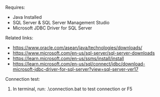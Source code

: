 Requires:
- Java Installed
- SQL Server & SQL Server Management Studio
- Microsoft JDBC Driver for SQL Server

Related links:
- https://www.oracle.com/asean/java/technologies/downloads/
- https://www.microsoft.com/en-us/sql-server/sql-server-downloads
- https://learn.microsoft.com/en-us/ssms/install/install
- https://learn.microsoft.com/en-us/sql/connect/jdbc/download-microsoft-jdbc-driver-for-sql-server?view=sql-server-ver17

Connection test:
1. In terminal, run: .\connection.bat to test connection or F5
